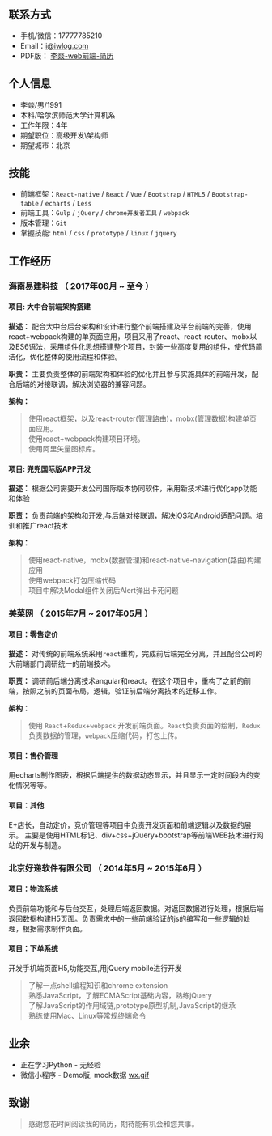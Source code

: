 ## 联系方式

- 手机/微信：17777785210
- Email：i@iwlog.com
- PDF版： [李燚-web前端-简历](https://github.com/iwlog/cv/files/2056478/LIYI-FrontEnd-Resume.pdf)

## 个人信息

 - 李燚/男/1991
 - 本科/哈尔滨师范大学计算机系
 - 工作年限：4年
 - 期望职位：高级开发\架构师
 - 期望城市：北京

## 技能

- 前端框架：`React-native` / `React` / `Vue` / `Bootstrap` / `HTML5` / `Bootstrap-table` / `echarts` / `Less`
- 前端工具：`Gulp` / `jQuery` / `chrome开发者工具` / `webpack`
- 版本管理：`Git`
- 掌握技能: `html` / `css` / `prototype` / `linux` / `jquery`

## 工作经历

### 海南易建科技 （ 2017年06月 ~ 至今 ）

#### 项目: 大中台前端架构搭建

**描述：** 配合大中台后台架构和设计进行整个前端搭建及平台前端的完善，使用react+webpack构建的单页面应用，项目采用了react、react-router、mobx以及ES6语法，采用组件化思想搭建整个项目，封装一些高度复用的组件，使代码简洁化，优化整体的使用流程和体验。

**职责：** 主要负责整体的前端架构和体验的优化并且参与实施具体的前端开发，配合后端的对接联调，解决浏览器的兼容问题。

**架构：**

> 使用react框架，以及react-router(管理路由)，mobx(管理数据)构建单页面应用。  
使用react+webpack构建项目环境。  
使用阿里矢量图标库。

#### 项目: 兜兜国际版APP开发

**描述：** 根据公司需要开发公司国际版本协同软件，采用新技术进行优化app功能和体验

**职责：** 负责前端的架构和开发,与后端对接联调，解决iOS和Android适配问题。培训和推广react技术

**架构：**

> 使用react-native，mobx(数据管理)和react-native-navigation(路由)构建应用  
使用webpack打包压缩代码  
项目中解决Modal组件关闭后Alert弹出卡死问题


### 美菜网 （ 2015年7月 ~ 2017年05月 ）

#### 项目：零售定价

**描述：** 对传统的前端系统采用`react`重构，完成前后端完全分离，并且配合公司的大前端部门调研统一的前端技术。

**职责：** 调研前后端分离技术angular和react。在这个项目中，重构了之前的前端，按照之前的页面布局，逻辑，验证前后端分离技术的迁移工作。

**架构：** 

> 使用 `React`+`Redux`+`webpack` 开发前端页面。`React`负责页面的绘制，`Redux`负责数据的管理，`webpack`压缩代码，打包上传。

#### 项目：售价管理

用echarts制作图表，根据后端提供的数据动态显示，并且显示一定时间段内的变化情况等等。

#### 项目：其他
E+店长，自动定价，竞价管理等项目中负责开发页面和前端逻辑以及数据的展示。
主要是使用HTML标记、div+css+jQuery+bootstrap等前端WEB技术进行网站的开发与制造。

### 北京好递软件有限公司 （ 2014年5月 ~ 2015年6月 ）

#### 项目：物流系统

负责前端功能和与后台交互，处理后端返回数据。对返回数据进行处理，根据后端返回数据构建H5页面。负责需求中的一些前端验证的js的编写和一些逻辑的处理，根据需求制作页面。

#### 项目：下单系统

开发手机端页面H5,功能交互,用jQuery mobile进行开发

> 了解一点shell编程知识和chrome extension  
熟悉JavaScript，了解ECMAScript基础内容，熟练jQuery  
了解JavaScript的作用域链,prototype原型机制,JavaScript的继承  
熟练使用Mac、Linux等常规终端命令

## 业余

- 正在学习Python - 无经验
- 微信小程序 - Demo版, mock数据 [wx.gif](https://github.com/iwlog/cv/blob/master/wx.gif)

## 致谢

> 感谢您花时间阅读我的简历，期待能有机会和您共事。